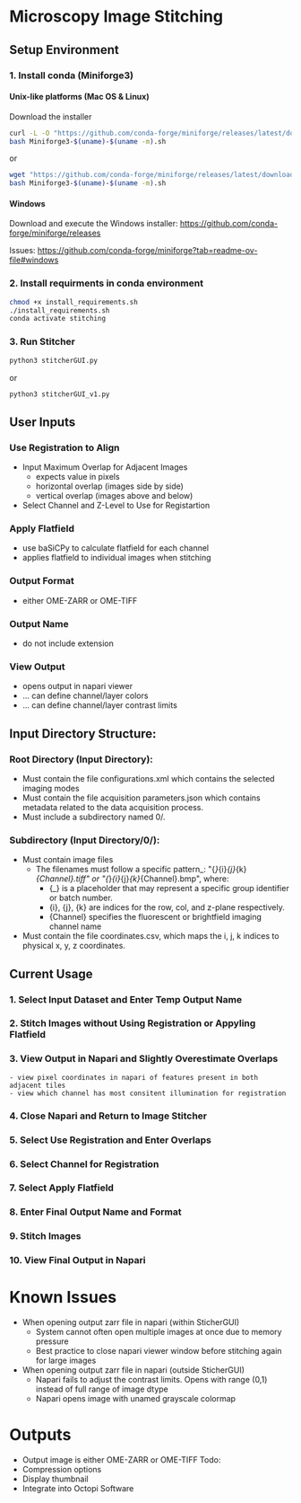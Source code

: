 # Microscopy Image Stitching

## Setup Environment

### 1. Install conda (Miniforge3)
#### Unix-like platforms (Mac OS & Linux)

Download the installer
```bash
curl -L -O "https://github.com/conda-forge/miniforge/releases/latest/download/Miniforge3-$(uname)-$(uname -m).sh"
bash Miniforge3-$(uname)-$(uname -m).sh
```
or
```bash
wget "https://github.com/conda-forge/miniforge/releases/latest/download/Miniforge3-$(uname)-$(uname -m).sh"
bash Miniforge3-$(uname)-$(uname -m).sh
```
#### Windows
Download and execute the Windows installer: https://github.com/conda-forge/miniforge/releases

Issues: https://github.com/conda-forge/miniforge?tab=readme-ov-file#windows

### 2. Install requirments in conda environment
```bash
chmod +x install_requirements.sh
./install_requirements.sh
conda activate stitching
```
### 3. Run Stitcher
```bash
python3 stitcherGUI.py
```
or
```bash
python3 stitcherGUI_v1.py
```
## User Inputs 
### Use Registration to Align
  - Input Maximum Overlap for Adjacent Images
    - expects value in pixels
    - horizontal overlap (images side by side)
    - vertical overlap (images above and below)
  - Select Channel and Z-Level to Use for Registartion
### Apply Flatfield
  - use baSiCPy to calculate flatfield for each channel
  - applies flatfield to individual images when stitching 
### Output Format
  - either OME-ZARR or OME-TIFF
### Output Name 
  - do not include extension
### View Output 
  - opens output in napari viewer
  - ... can define channel/layer colors 
  - ... can define channel/layer contrast limits

## Input Directory Structure:
### Root Directory (Input Directory):
- Must contain the file configurations.xml which contains the selected imaging modes
- Must contain the file acquisition parameters.json which contains metadata related to the data acquisition process.
- Must include a subdirectory named 0/.

### Subdirectory (Input Directory/0/):
- Must contain image files
  - The filenames must follow a specific pattern_: "{_}_{i}_{j}_{k}_{Channel}.tiff" or "{_}_{i}_{j}_{k}_{Channel}.bmp", where:
    - {_} is a placeholder that may represent a specific group identifier or batch number.
    - {i}, {j}, {k} are indices for the row, col, and z-plane respectively.
    - {Channel} specifies the fluorescent or brightfield imaging channel name 
- Must contain the file coordinates.csv, which maps the i, j, k indices to physical x, y, z coordinates.
        

## Current Usage
### 1. Select Input Dataset and Enter Temp Output Name
### 2. Stitch Images without Using Registration or Appyling Flatfield
### 3. View Output in Napari and Slightly Overestimate Overlaps
    - view pixel coordinates in napari of features present in both adjacent tiles
    - view which channel has most consitent illumination for registration
### 4. Close Napari and Return to Image Stitcher
### 5. Select Use Registration and Enter Overlaps
### 6. Select Channel for Registration
### 7. Select Apply Flatfield
### 8. Enter Final Output Name and Format
### 9. Stitch Images
### 10. View Final Output in Napari

# Known Issues
- When opening output zarr file in napari (within SticherGUI)
  - System cannot often open multiple images at once due to memory pressure
  - Best practice to close napari viewer window before stitching again for large images
- When opening output zarr file in napari (outside SticherGUI)
  - Napari fails to adjust the contrast limits. Opens with range (0,1) instead of full range of image dtype
  - Napari opens image with unamed grayscale colormap

# Outputs
- Output image is either OME-ZARR or OME-TIFF
Todo:
- Compression options
- Display thumbnail
- Integrate into Octopi Software
